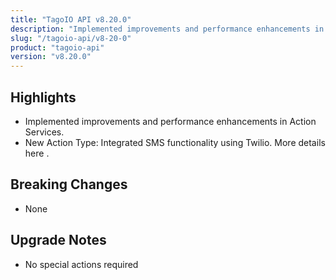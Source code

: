 ```yaml
---
title: "TagoIO API v8.20.0"
description: "Implemented improvements and performance enhancements in Action Services."
slug: "/tagoio-api/v8-20-0"
product: "tagoio-api"
version: "v8.20.0"
---
```


## Highlights

- Implemented improvements and performance enhancements in Action Services.
- New Action Type: Integrated SMS functionality using Twilio. More details here .

## Breaking Changes

- None

## Upgrade Notes

- No special actions required
